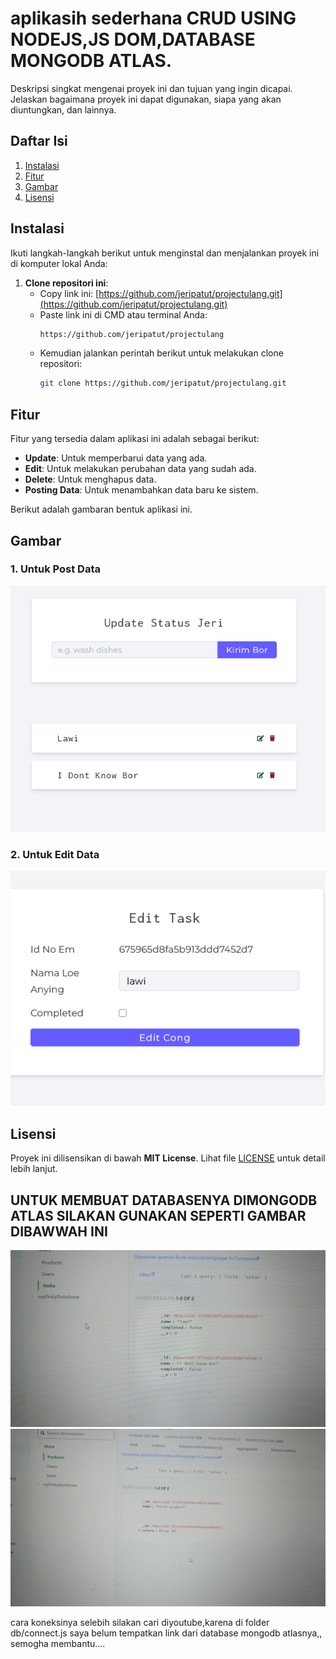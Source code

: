 # aplikasih sederhana CRUD USING NODEJS,JS DOM,DATABASE MONGODB ATLAS.

Deskripsi singkat mengenai proyek ini dan tujuan yang ingin dicapai. Jelaskan bagaimana proyek ini dapat digunakan, siapa yang akan diuntungkan, dan lainnya.

## Daftar Isi

1. [Instalasi](#instalasi)
2. [Fitur](#fitur)
3. [Gambar](#gambar)
4. [Lisensi](#lisensi)

## Instalasi

Ikuti langkah-langkah berikut untuk menginstal dan menjalankan proyek ini di komputer lokal Anda:

1. **Clone repositori ini**:
   - Copy link ini: [https://github.com/jeripatut/projectulang.git](https://github.com/jeripatut/projectulang.git)
   - Paste link ini di CMD atau terminal Anda:
     ```bash
     https://github.com/jeripatut/projectulang
     ```
   - Kemudian jalankan perintah berikut untuk melakukan clone repositori:
     ```bash
     git clone https://github.com/jeripatut/projectulang.git
     ```

## Fitur

Fitur yang tersedia dalam aplikasi ini adalah sebagai berikut:
- **Update**: Untuk memperbarui data yang ada.
- **Edit**: Untuk melakukan perubahan data yang sudah ada.
- **Delete**: Untuk menghapus data.
- **Posting Data**: Untuk menambahkan data baru ke sistem.

Berikut adalah gambaran bentuk aplikasi ini.

## Gambar

### 1. Untuk Post Data

![Post Data](./assets/jeri.png)

### 2. Untuk Edit Data

![Edit Data](./assets/patut.png)

## Lisensi

Proyek ini dilisensikan di bawah **MIT License**. Lihat file [LICENSE](./license.txt) untuk detail lebih lanjut.
## UNTUK MEMBUAT DATABASENYA DIMONGODB ATLAS SILAKAN GUNAKAN SEPERTI GAMBAR DIBAWWAH INI
![DATABASE](./assets/products.jpg)
![DATABASE](./assets/tasks.jpg)

cara koneksinya selebih silakan cari diyoutube,karena di folder db/connect.js saya belum tempatkan link dari database mongodb atlasnya,,
semogha membantu....